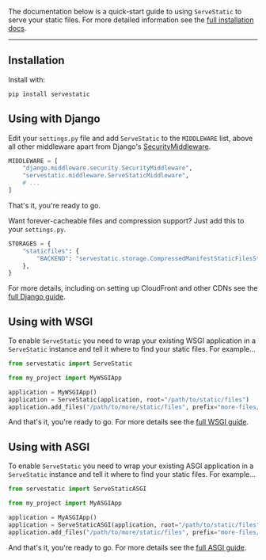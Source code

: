 The documentation below is a quick-start guide to using `ServeStatic` to serve your static files. For more detailed information see the [full installation docs](django.md).

---

## Installation

Install with:

```bash linenums="0"
pip install servestatic
```

## Using with Django

Edit your `settings.py` file and add `ServeStatic` to the `MIDDLEWARE` list, above all other middleware apart from Django's [SecurityMiddleware](https://docs.djangoproject.com/en/stable/ref/middleware/#module-django.middleware.security).

```python linenums="0"
MIDDLEWARE = [
    "django.middleware.security.SecurityMiddleware",
    "servestatic.middleware.ServeStaticMiddleware",
    # ...
]
```

That's it, you're ready to go.

Want forever-cacheable files and compression support? Just add this to your `settings.py`.

```python linenums="0"
STORAGES = {
    "staticfiles": {
        "BACKEND": "servestatic.storage.CompressedManifestStaticFilesStorage",
    },
}
```

For more details, including on setting up CloudFront and other CDNs see the [full Django guide](django.md).

## Using with WSGI

To enable `ServeStatic` you need to wrap your existing WSGI application in a `ServeStatic` instance and tell it where to find your static files. For example...

```python
from servestatic import ServeStatic

from my_project import MyWSGIApp

application = MyWSGIApp()
application = ServeStatic(application, root="/path/to/static/files")
application.add_files("/path/to/more/static/files", prefix="more-files/")
```

And that's it, you're ready to go. For more details see the [full WSGI guide](wsgi.md).

## Using with ASGI

To enable `ServeStatic` you need to wrap your existing ASGI application in a `ServeStatic` instance and tell it where to find your static files. For example...

```python
from servestatic import ServeStaticASGI

from my_project import MyASGIApp

application = MyASGIApp()
application = ServeStaticASGI(application, root="/path/to/static/files")
application.add_files("/path/to/more/static/files", prefix="more-files/")
```

And that's it, you're ready to go. For more details see the [full ASGI guide](asgi.md).

